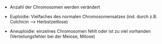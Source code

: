 - Anzahl der Chromosomen werden verändert 

- Euploidie: Vielfaches des normalen Chromosomensatzes (ind. durch z.B. Colchicin --> Herbstzeitlose)
- Aneuploidie: einzelnes Chromosomen fehlt oder ist zu viel vorhanden (Verteilungsfehler bei der Meiose, Mitose)